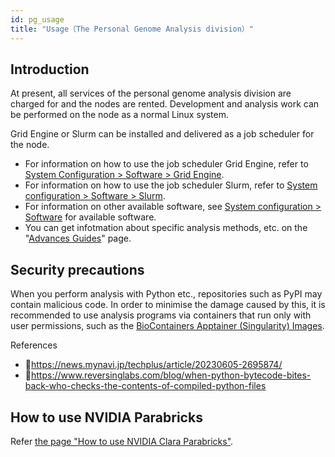 ```yaml
---
id: pg_usage
title: "Usage（The Personal Genome Analysis division）"
---
```



## Introduction

At present, all services of the personal genome analysis division are charged for and the nodes are rented.
Development and analysis work can be performed on the node as a normal Linux system.

Grid Engine or Slurm can be installed and delivered as a job scheduler for the node.


- For information on how to use the job scheduler Grid Engine, refer to [<u>System Configuration > Software > Grid Engine</u>](/software/grid_engine/).
- For information on how to use the job scheduler Slurm, refer to [<u>System configuration > Software > Slurm</u>](/software/slurm).
- For information on other available software, see [<u>System configuration > Software</u>](../software/software.md) for available software.
- You can get infotmation about specific analysis methods, etc. on the "[<u>Advances Guides</u>](/advanced_guides/advanced_guide_2023)" page.


## Security precautions

When you perform analysis with Python etc., repositories such as PyPI may contain malicious code.
In order to minimise the damage caused by this, it is recommended to use analysis programs via containers that run only with user permissions, such as the [<u>BioContainers Apptainer (Singularity) Images</u>](/software/BioContainers). 

References
- &#x1f517;<u>https://news.mynavi.jp/techplus/article/20230605-2695874/</u>
- &#x1f517;<u>https://www.reversinglabs.com/blog/when-python-bytecode-bites-back-who-checks-the-contents-of-compiled-python-files</u>


## How to use NVIDIA Parabricks

Refer [<u>the page "How to use NVIDIA Clara Parabricks"</u>](/advanced_guides/parabricks/).
